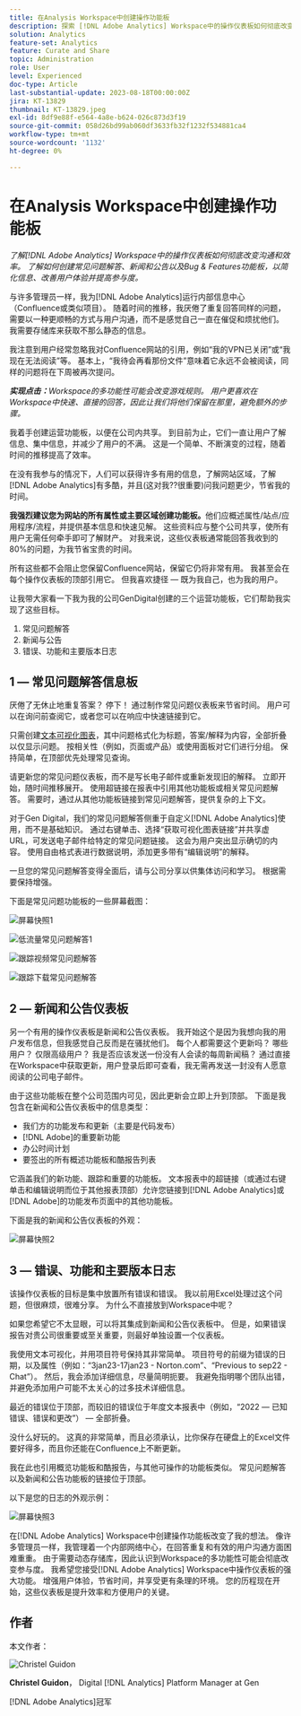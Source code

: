 ```yaml
---
title: 在Analysis Workspace中创建操作功能板
description: 探索 [!DNL Adobe Analytics] Workspace中的操作仪表板如何彻底改变沟通和效率。
solution: Analytics
feature-set: Analytics
feature: Curate and Share
topic: Administration
role: User
level: Experienced
doc-type: Article
last-substantial-update: 2023-08-18T00:00:00Z
jira: KT-13829
thumbnail: KT-13829.jpeg
exl-id: 8df9e88f-e564-4a8e-b624-026c873d3f19
source-git-commit: 058d26bd99ab060df3633fb32f1232f534881ca4
workflow-type: tm+mt
source-wordcount: '1132'
ht-degree: 0%

---
```


# 在Analysis Workspace中创建操作功能板

_了解[!DNL Adobe Analytics] Workspace中的操作仪表板如何彻底改变沟通和效率。 了解如何创建常见问题解答、新闻和公告以及Bug &amp; Features功能板，以简化信息、改善用户体验并提高参与度。_


与许多管理员一样，我为[!DNL Adobe Analytics]运行内部信息中心（Confluence或类似项目）。 随着时间的推移，我厌倦了重复回答同样的问题，需要以一种更顺畅的方式与用户沟通，而不是感觉自己一直在催促和烦扰他们。 我需要存储库来获取不那么静态的信息。

我注意到用户经常忽略我对Confluence网站的引用，例如“我的VPN已关闭”或“我现在无法阅读”等。 基本上，“我待会再看那份文件”意味着它永远不会被阅读，同样的问题将在下周被再次提问。

***实现点击：**&#x200B;Workspace的多功能性可能会改变游戏规则。 用户更喜欢在Workspace中快速、直接的回答，因此让我们将他们保留在那里，避免额外的步骤。*

我着手创建运营功能板，以便在公司内共享。 到目前为止，它们一直让用户了解信息、集中信息，并减少了用户的不满。 这是一个简单、不断演变的过程，随着时间的推移提高了效率。

在没有我参与的情况下，人们可以获得许多有用的信息，了解网站区域，了解[!DNL Adobe Analytics]有多酷，并且(这对我??很重要)问我问题更少，节省我的时间。

**我强烈建议您为网站的所有属性或主要区域创建功能板。**&#x200B;他们应概述属性/站点/应用程序/流程，并提供基本信息和快速见解。 这些资料应与整个公司共享，使所有用户无需任何牵手即可了解财产。 对我来说，这些仪表板通常能回答我收到的80%的问题，为我节省宝贵的时间。

所有这些都不会阻止您保留Confluence网站，保留它仍将非常有用。 我甚至会在每个操作仪表板的顶部引用它。 但我喜欢捷径 — 既为我自己，也为我的用户。

让我带大家看一下我为我的公司GenDigital创建的三个运营功能板，它们帮助我实现了这些目标。

1. 常见问题解答
1. 新闻与公告
1. 错误、功能和主要版本日志


## 1 — 常见问题解答信息板

厌倦了无休止地重复答案？ 停下！ 通过制作常见问题仪表板来节省时间。 用户可以在询问前查阅它，或者您可以在响应中快速链接到它。

只需创建[文本可视化图表](https://experienceleague.adobe.com/docs/analytics/analyze/analysis-workspace/visualizations/text.html)，其中问题格式化为标题，答案/解释为内容，全部折叠以仅显示问题。 按相关性（例如，页面或产品）或使用面板对它们进行分组。 保持简单，在顶部优先处理常见查询。

请更新您的常见问题仪表板，而不是写长电子邮件或重新发现旧的解释。 立即开始，随时间推移展开。 使用超链接在报表中引用其他功能板或相关常见问题解答。 需要时，通过从其他功能板链接到常见问题解答，提供复杂的上下文。

对于Gen Digital，我们的常见问题解答侧重于自定义[!DNL Adobe Analytics]使用，而不是基础知识。 通过右键单击、选择“获取可视化图表链接”并共享虚URL，可发送电子邮件给特定的常见问题链接。 这会为用户突出显示确切的内容。 使用自由格式表进行数据说明，添加更多带有“编辑说明”的解释。

一旦您的常见问题解答变得全面后，请与公司分享以供集体访问和学习。 根据需要保持增强。

下面是常见问题功能板的一些屏幕截图：

![屏幕快照1](assets/screenshot-1_v2.png)

![低流量常见问题解答1](assets/low-traffic-faq.png)

![跟踪视频常见问题解答](assets/track-video-faq.png)

![跟踪下载常见问题解答](assets/track-downloads-faq.png)

## 2 — 新闻和公告仪表板

另一个有用的操作仪表板是新闻和公告仪表板。 我开始这个是因为我想向我的用户发布信息，但我感觉自己反而是在骚扰他们。 每个人都需要这个更新吗？ 哪些用户？ 仅限高级用户？ 我是否应该发送一份没有人会读的每周新闻稿？ 通过直接在Workspace中获取更新，用户登录后即可查看，我无需再发送一封没有人愿意阅读的公司电子邮件。

由于这些功能板在整个公司范围内可见，因此更新会立即上升到顶部。 下面是我包含在新闻和公告仪表板中的信息类型：

- 我们方的功能发布和更新（主要是代码发布）
- [!DNL Adobe]的重要新功能
- 办公时间计划
- 要签出的所有概述功能板和酷报告列表

它涵盖我们的新功能、跟踪和重要的功能板。 文本报表中的超链接（或通过右键单击和编辑说明而位于其他报表顶部）允许您链接到[!DNL Adobe Analytics]或[!DNL Adobe]的功能发布页面中的其他功能板。

下面是我的新闻和公告仪表板的外观：

![屏幕快照2](assets/screenshot-2.png)

## 3 — 错误、功能和主要版本日志

该操作仪表板的目标是集中放置所有错误和错误。 我以前用Excel处理过这个问题，但很麻烦，很难分享。 为什么不直接放到Workspace中呢？

如果您希望它不太显眼，可以将其集成到新闻和公告仪表板中。 但是，如果错误报告对贵公司很重要或至关重要，则最好单独设置一个仪表板。

我使用文本可视化，并用项目符号保持其非常简单。 项目符号的前缀为错误的日期，以及属性（例如：“3jan23-17jan23 - Norton.com”、“Previous to sep22 - Chat”）。 然后，我会添加详细信息，尽量简明扼要。 我避免指明哪个团队出错，并避免添加用户可能不太关心的过多技术详细信息。

最近的错误位于顶部，而较旧的错误位于年度文本报表中（例如，“2022 — 已知错误、错误和更改”） — 全部折叠。

没什么好玩的。 这真的非常简单，而且必须承认，比你保存在硬盘上的Excel文件要好得多，而且你还能在Confluence上不断更新。

我在此也引用概览功能板和酷报告，与其他可操作的功能板类似。 常见问题解答以及新闻和公告功能板的链接位于顶部。

以下是您的日志的外观示例：

![屏幕快照3](assets/screenshot-3.png)

在[!DNL Adobe Analytics] Workspace中创建操作功能板改变了我的想法。 像许多管理员一样，我管理着一个内部网络中心，在回答重复和有效的用户沟通方面困难重重。 由于需要动态存储库，因此认识到Workspace的多功能性可能会彻底改变参与度。 我希望您接受[!DNL Adobe Analytics] Workspace中操作仪表板的强大功能。 增强用户体验，节省时间，并享受更有条理的环境。 您的历程现在开始，这些仪表板是提升效率和方便用户的关键。

## 作者

本文作者：

![Christel Guidon](assets/Christel-Headshot-150.png)

**Christel Guidon**， Digital [!DNL Analytics] Platform Manager at Gen

[!DNL Adobe Analytics]冠军
